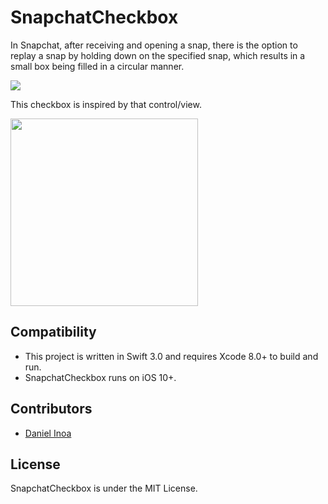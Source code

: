 # SnapchatCheckbox

In Snapchat, after receiving and opening a snap, there is the option to replay a snap by holding down on the specified snap, which results in a small box being filled in a circular manner.

<img src="https://github.com/danielinoa/SnapchatCheckbox/blob/master/Assets/snapchat.gif">

This checkbox is inspired by that control/view.

<img src="https://github.com/danielinoa/SnapchatCheckbox/blob/master/Assets/snapchat_checkbox.gif" width="300">

## Compatibility

* This project is written in Swift 3.0 and requires Xcode 8.0+ to build and run.
* SnapchatCheckbox runs on iOS 10+.

## Contributors

* [Daniel Inoa](https://twitter.com/danielinoa_)

## License

SnapchatCheckbox is under the MIT License.
